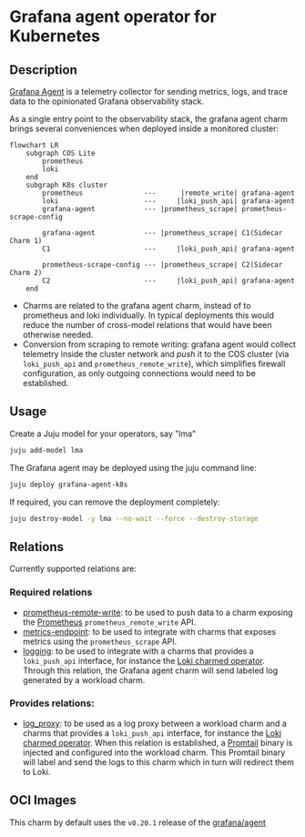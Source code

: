 # Grafana agent operator for Kubernetes

## Description
[Grafana Agent](https://github.com/grafana/agent) is a telemetry collector for
sending metrics, logs, and trace data to the opinionated Grafana observability
stack.

As a single entry point to the observability stack, the grafana agent charm
brings several conveniences when deployed inside a monitored cluster:

```mermaid
flowchart LR
    subgraph COS Lite
        prometheus
        loki
    end
    subgraph K8s cluster
        prometheus               ---      |remote_write| grafana-agent
        loki                     ---     |loki_push_api| grafana-agent
        grafana-agent            --- |prometheus_scrape| prometheus-scrape-config

        grafana-agent            --- |prometheus_scrape| C1(Sidecar Charm 1)
        C1                       ---     |loki_push_api| grafana-agent

        prometheus-scrape-config --- |prometheus_scrape| C2(Sidecar Charm 2)
        C2                       ---     |loki_push_api| grafana-agent
    end
```

- Charms are related to the grafana agent charm, instead of to prometheus and
  loki individually. In typical deployments this would reduce the number of
  cross-model relations that would have been otherwise needed.
- Conversion from scraping to remote writing: grafana agent would collect
  telemetry inside the cluster network and _push_ it to the COS cluster (via
  `loki_push_api` and `prometheus_remote_write`), which simplifies firewall
  configuration, as only outgoing connections would need to be established.


## Usage

Create a Juju model for your operators, say "lma"

```bash
juju add-model lma
```

The Grafana agent may be deployed using the juju command line:

```bash
juju deploy grafana-agent-k8s
```

If required, you can remove the deployment completely:

```bash
juju destroy-model -y lma --no-wait --force --destroy-storage
```

## Relations

Currently supported relations are:


### Required relations

- [prometheus-remote-write](https://github.com/canonical/prometheus-operator/): to be used to push data to a charm exposing the [Prometheus](https://grafana.com/oss/prometheus/) `prometheus_remote_write` API.
- [metrics-endpoint](https://charmhub.io/prometheus-k8s/libraries/prometheus_scrape): to be used to integrate with charms that exposes metrics using the `prometheus_scrape` API.
- [logging](https://charmhub.io/loki-k8s/libraries/loki_push_api): to be used to integrate with a charms that provides a `loki_push_api` interface, for instance the [Loki charmed operator](https://grafana.com/oss/loki/). Through this relation, the Grafana agent charm will send labeled log generated by a workload charm.


### Provides relations:

  - [log_proxy](https://charmhub.io/loki-k8s/libraries/log_proxy): to be used as a log proxy between a workload charm and a charms that provides a `loki_push_api` interface, for instance the [Loki charmed operator](https://grafana.com/oss/loki/). When this relation is established, a [Promtail](https://grafana.com/docs/loki/latest/clients/promtail/) binary is injected and configured into the workload charm. This Promtail binary will label and send the logs to this charm which in turn will redirect them to Loki.


## OCI Images

This charm by default uses the `v0.20.1` release of the [grafana/agent](https://hub.docker.com/r/grafana/agent)
